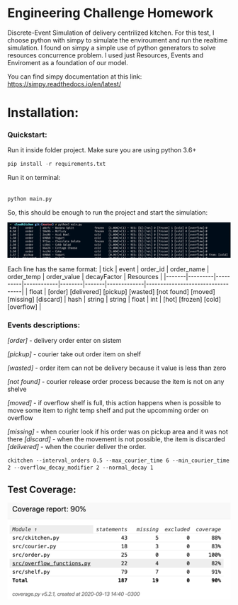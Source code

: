 # Engineering Challenge Homework

Discrete-Event Simulation of delivery centrilized kitchen. For this test, I choose python with simpy to simulate the enviroument and run the realtime simulation.
I found on simpy a simple use of python generators to solve resources concurrence problem. I used just Resources, Events and Enviroment as a foundation of our model.

You can find simpy documentation at this link: https://simpy.readthedocs.io/en/latest/

# Installation:

### Quickstart:

Run it inside folder project. Make sure you are using python 3.6+

```python
pip install -r requirements.txt

```

Run it on terminal:

```python

python main.py

```

So, this should be enough to run the project and start the simulation:

![First run](./src/resources/first_run.png)

Each line has the same format: 
| tick  | event   | order_id | order_name | order_temp   | order_value | decayFactor | Resources                        |
|-------|---------|----------|------------|--------|-------|-------------|----------------------------------|
| float | [order] [delivered] [pickup] [wasted] [not found] [moved] [missing] [discard] | hash     | string     | string | float | int         | [hot] [frozen] [cold] [overflow] |



### Events descriptions:
*[order]* - delivery order enter on sistem

*[pickup]* - courier take out order item on shelf

*[wasted]* - order item can not be delivery because it value is less than zero

*[not found]* - courier release order process because the item is not on any shelve

*[moved]* - if overflow shelf is full, this action happens when is possible to move some item to right temp shelf and put the upcomming order on overflow

*[missing]* - when courier look if his order was on pickup area and it was not there
*[discard]* - when the movement is not possible, the item is discarded 
*[delivered]* - when the courier deliver the order.


```
ckitchen --interval_orders 0.5 --max_courier_time 6 --min_courier_time 2 --overflow_decay_modifier 2 --normal_decay 1

```

## Test Coverage:

![Coverage test report](./src/resources/report.png)
